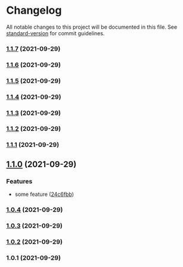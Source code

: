 # Changelog

All notable changes to this project will be documented in this file. See [standard-version](https://github.com/conventional-changelog/standard-version) for commit guidelines.

### [1.1.7](https://github.com/jedfoster/flow-tester/compare/v1.1.6...v1.1.7) (2021-09-29)

### [1.1.6](https://github.com/jedfoster/flow-tester/compare/v1.1.5...v1.1.6) (2021-09-29)

### [1.1.5](https://github.com/jedfoster/flow-tester/compare/v1.1.4...v1.1.5) (2021-09-29)

### [1.1.4](https://github.com/jedfoster/flow-tester/compare/v1.1.3...v1.1.4) (2021-09-29)

### [1.1.3](https://github.com/jedfoster/flow-tester/compare/v1.1.2...v1.1.3) (2021-09-29)

### [1.1.2](https://github.com/jedfoster/flow-tester/compare/v1.1.1...v1.1.2) (2021-09-29)

### [1.1.1](https://github.com/jedfoster/flow-tester/compare/v1.1.0...v1.1.1) (2021-09-29)

## [1.1.0](https://github.com/jedfoster/flow-tester/compare/v1.0.4...v1.1.0) (2021-09-29)


### Features

* some feature ([24c6fbb](https://github.com/jedfoster/flow-tester/commit/24c6fbb59a6791f09294754b6b00efcf384fa336))

### [1.0.4](https://github.com/jedfoster/flow-tester/compare/v1.0.3...v1.0.4) (2021-09-29)

### [1.0.3](https://github.com/jedfoster/flow-tester/compare/v1.0.2...v1.0.3) (2021-09-29)

### [1.0.2](https://github.com/jedfoster/flow-tester/compare/v1.0.1...v1.0.2) (2021-09-29)

### 1.0.1 (2021-09-29)

